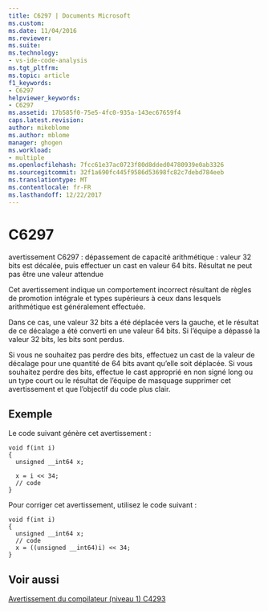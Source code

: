 ```yaml
---
title: C6297 | Documents Microsoft
ms.custom: 
ms.date: 11/04/2016
ms.reviewer: 
ms.suite: 
ms.technology:
- vs-ide-code-analysis
ms.tgt_pltfrm: 
ms.topic: article
f1_keywords:
- C6297
helpviewer_keywords:
- C6297
ms.assetid: 17b585f0-75e5-4fc0-935a-143ec67659f4
caps.latest.revision: 
author: mikeblome
ms.author: mblome
manager: ghogen
ms.workload:
- multiple
ms.openlocfilehash: 7fcc61e37ac0723f80d8dded04780939e0ab3326
ms.sourcegitcommit: 32f1a690fc445f9586d53698fc82c7debd784eeb
ms.translationtype: MT
ms.contentlocale: fr-FR
ms.lasthandoff: 12/22/2017
---
```

# <a name="c6297"></a>C6297
avertissement C6297 : dépassement de capacité arithmétique : valeur 32 bits est décalée, puis effectuer un cast en valeur 64 bits. Résultat ne peut pas être une valeur attendue  
  
 Cet avertissement indique un comportement incorrect résultant de règles de promotion intégrale et types supérieurs à ceux dans lesquels arithmétique est généralement effectuée.  
  
 Dans ce cas, une valeur 32 bits a été déplacée vers la gauche, et le résultat de ce décalage a été converti en une valeur 64 bits. Si l’équipe a dépassé la valeur 32 bits, les bits sont perdus.  
  
 Si vous ne souhaitez pas perdre des bits, effectuez un cast de la valeur de décalage pour une quantité de 64 bits avant qu’elle soit déplacée. Si vous souhaitez perdre des bits, effectue le cast approprié en non signé long ou un type court ou le résultat de l’équipe de masquage supprimer cet avertissement et que l’objectif du code plus clair.  
  
## <a name="example"></a>Exemple  
 Le code suivant génère cet avertissement :  
  
```  
void f(int i)  
{  
  unsigned __int64 x;  
  
  x = i << 34;  
  // code   
}  
```  
  
 Pour corriger cet avertissement, utilisez le code suivant :  
  
```  
void f(int i)  
{  
  unsigned __int64 x;  
  // code  
  x = ((unsigned __int64)i) << 34;  
}  
```  
  
## <a name="see-also"></a>Voir aussi  
 [Avertissement du compilateur (niveau 1) C4293](/cpp/error-messages/compiler-warnings/compiler-warning-level-1-c4293)